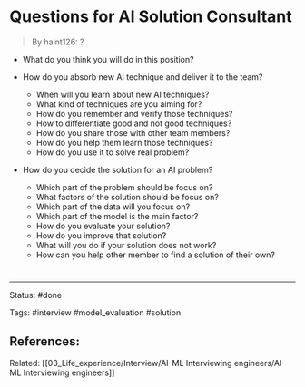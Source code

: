 # Questions for AI Solution Consultant
>By haint126: ?

- What do you think you will do in this position?

- How do you absorb new AI technique and deliver it to the team?
	-  When will you learn about new AI techniques?
	- What kind of techniques are you aiming for?
	- How do you remember and verify those techniques?
	- How to differentiate good and not good techniques?
	- How do you share those with other team members?
	- How do you help them learn those techniques?
	- How do you use it to solve real problem?

- How do you decide the solution for an AI problem?
	- Which part of the problem should be focus on?
	- What factors of the solution should be focus on?
	- Which part of the data will you focus on?
	- Which part of the model is the main factor?
	- How do you evaluate your solution?
	- How do you improve that solution?
	- What will you do if your solution does not work?
	- How can you help other member to find a solution of their own?



# 

---
Status: #done 

Tags: #interview #model_evaluation #solution

References:
- 

Related: [[03_Life_experience/Interview/AI-ML Interviewing engineers/AI-ML Interviewing engineers]]
